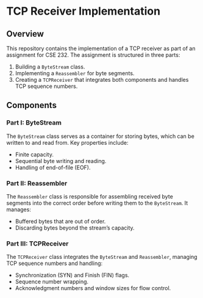 # TCP Receiver Implementation

## Overview
This repository contains the implementation of a TCP receiver as part of an assignment for CSE 232. The assignment is structured in three parts:
1. Building a `ByteStream` class.
2. Implementing a `Reassembler` for byte segments.
3. Creating a `TCPReceiver` that integrates both components and handles TCP sequence numbers.

## Components

### Part I: ByteStream
The `ByteStream` class serves as a container for storing bytes, which can be written to and read from. Key properties include:
- Finite capacity.
- Sequential byte writing and reading.
- Handling of end-of-file (EOF).

### Part II: Reassembler
The `Reassembler` class is responsible for assembling received byte segments into the correct order before writing them to the `ByteStream`. It manages:
- Buffered bytes that are out of order.
- Discarding bytes beyond the stream’s capacity.

### Part III: TCPReceiver
The `TCPReceiver` class integrates the `ByteStream` and `Reassembler`, managing TCP sequence numbers and handling:
- Synchronization (SYN) and Finish (FIN) flags.
- Sequence number wrapping.
- Acknowledgment numbers and window sizes for flow control.
